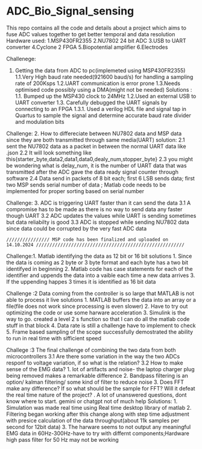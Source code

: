 # ADC_Bio_Signal_sensing
This repo contains all the code and details about a project which aims to fuse ADC values together to get better temporal and data resolution
Hardware used:
1.MSP430FR2355
2.NU7802 24 bit ADC
3.USB to UART converter
4.Cyclone 2 FPGA
5.Biopotential amplifier 
6.Electrodes


Challenege:
1. Getting the data from ADC to pc(implemeted using MSP430FR2355)
  1.1.Very High baud rate needed(921600 baud/s) for handling a sampling rate of 200Ksps
  1.2.UART communication is error prone
  1.3.Needs optimised code possibly using a DMA(might not be needed)
Solutions :
 1.1. Bumped up the MSP430 clock to 24MHz
 1.2.Used an external USB to UART converter
 1.3. Carefully debugged the UART signals by connecting to an FPGA
   1.3.1. Used a verilog HDL file and signal tap in Quartus to sample the signal and determine accurate baud rate divider and modulation bits

 Challenge:
 2. How to differeciate between NU7802 data and MSP data since they are both transmitted through same media(UART)
    solution:
    2.1 sent the NU7802 data as a packet in between the normal UART data like .json
    2.2 It will look something like this{starter_byte,data2,data1,data0,dealy_num,stopper_byte}
    2.3 you  might be wondering what is delay_num, it is the number of UART data that was transmitted after the ADC gave the data ready signal counter through software
    2.4 Data send in packets of 8 bit each; first 6 LSB sends data; first two MSP sends serial number of data ; Matlab code needs to be implemented for proper sorting based on serial number

  
  Challenge:
  3.  ADC is triggering UART faster than it can send the data 
    3.1 A compromise has to be made as there is no way to send data any faster though UART
    3.2 ADC updates the values while UART is sending sometimes but data reliabilty is good 
    3.3 ADC is stopped while sending NU7802 data since data could be corrupted by the very fast ADC data
  


    //////////////// MSP code has been finalized and uploaded on 14.10.2024 ///////////////////////////////////////////////////////

Challenge:1. Matlab identifying the data as 12 bit or 16 bit
          solutions
          1. Since the data is coming as 2 byte or 3 byte format and each byte has a two bit identifyed in beginning
          2. Matlab code has case statements for each of the identifier and uppends the data into a vaible each time a new data arrives
          3. If the uppending happes 3 times it is identified as 16 bit data
          
Challenge :2  Data coming from the controller is so large that MATLAB is not able to process it live
          solutions
          1. MATLAB buffers the data into an array or a file(file does not work since processing is even slower)
          2. Have to try out optimizing the code or use some harware acceleration
          3. Simulink is the way to go. created a level 2 s function so that I can do all the matlab code stuff in that block
          4. Data rate is still a challenge have to implement to check
          5. Frame based sampling of the scope successfully demostrated the ability to run in real time with sifficient speed
          
Challege :3 The final challenge of combining the two data from both microcontrollers
          3.1 Are there some variation in the way the two ADCs responf to voltage variation, if so what is the relation?
          3.2 How to make sense of the EMG data?
              1. lot of artifacts and noise- the laptop charger plug being removed makes a remarkable difference
              2. Bandpass filtering is an option/ kalman filtering/ some kind of filter to reduce noise
              3. Does FFT make any difference? If so what should be the sample for FFT? Will it defeat the real time nature of the project?
              . A lot of unanswered questions, dont know where to start. gemini or chatgpt not of much help
          Solutions:
          1. Simulation was made real time using Real time desktop library of matlab
          2. Filtering began working after this change along with step time adjustment with presice calculation of the data throughput(about 11k samples per second for 12bit data)
          3. The harware seems to not output any meaningful EMG data in 60Hz-300Hz-have to try with differnt components;Hardware high pass filter for 50 Hz may not be working
          
    
   
